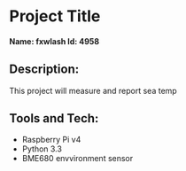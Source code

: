 # Project Title

#### Name: fxwlash   Id: 4958

## Description:

This project will measure and report sea temp

## Tools and Tech:

- Raspberry Pi v4
- Python 3.3
- BME680 envvironment sensor

